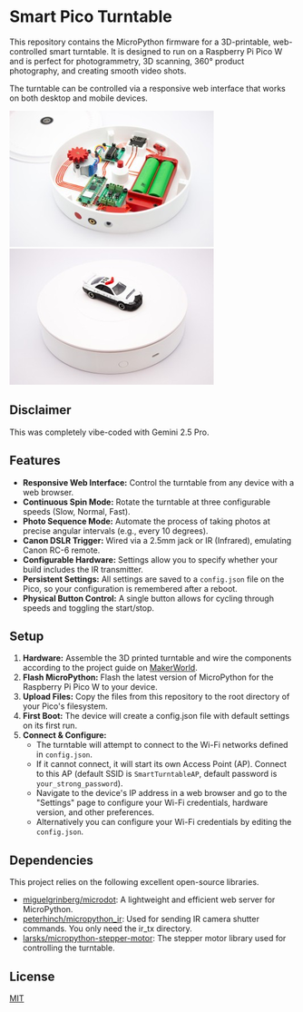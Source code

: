 
# Smart Pico Turntable

This repository contains the MicroPython firmware for a 3D-printable, web-controlled smart turntable. It is designed to run on a Raspberry Pi Pico W and is perfect for photogrammetry, 3D scanning, 360° product photography, and creating smooth video shots.

The turntable can be controlled via a responsive web interface that works on both desktop and mobile devices.

![Smart-Pico-Turntable](/assets/images/1.jpg) ![Smart-Pico-Turntable](/assets/images/3.jpg)

## Disclaimer

This was completely vibe-coded with Gemini 2.5 Pro.

## Features

- **Responsive Web Interface:** Control the turntable from any device with a web browser.
- **Continuous Spin Mode:** Rotate the turntable at three configurable speeds (Slow, Normal, Fast).
- **Photo Sequence Mode:** Automate the process of taking photos at precise angular intervals (e.g., every 10 degrees).
- **Canon DSLR Trigger:** Wired via a 2.5mm jack or IR (Infrared), emulating Canon RC-6 remote.
- **Configurable Hardware:** Settings allow you to specify whether your build includes the IR transmitter.
- **Persistent Settings:** All settings are saved to a `config.json` file on the Pico, so your configuration is remembered after a reboot.
- **Physical Button Control:** A single button allows for cycling through speeds and toggling the start/stop.

## Setup

 1. **Hardware:** Assemble the 3D printed turntable and wire the components according to the project guide on [MakerWorld](https://makerworld.com/en/models/1579183).
 2. **Flash MicroPython:** Flash the latest version of MicroPython for the Raspberry Pi Pico W to your device.
3. **Upload Files:** Copy the files from this repository to the root directory of your Pico's filesystem.
4. **First Boot:** The device will create a config.json file with default settings on its first run.
5. **Connect & Configure:**
   - The turntable will attempt to connect to the Wi-Fi networks defined in `config.json`.
   - If it cannot connect, it will start its own Access Point (AP). Connect to this AP (default SSID is `SmartTurntableAP`, default password is `your_strong_password`).
   - Navigate to the device's IP address in a web browser and go to the "Settings" page to configure your Wi-Fi credentials, hardware version, and other preferences.
   - Alternatively you can configure your Wi-Fi credentials by editing the `config.json`.
## Dependencies

This project relies on the following excellent open-source libraries.

- [miguelgrinberg/microdot](https://github.com/miguelgrinberg/microdot): A lightweight and efficient web server for MicroPython.
- [peterhinch/micropython_ir](https://github.com/peterhinch/micropython_ir): Used for sending IR camera shutter commands. You only need the ir_tx directory.
- [larsks/micropython-stepper-motor](https://github.com/larsks/micropython-stepper-motor): The stepper motor library used for controlling the turntable.


## License

[MIT](https://choosealicense.com/licenses/mit/)

